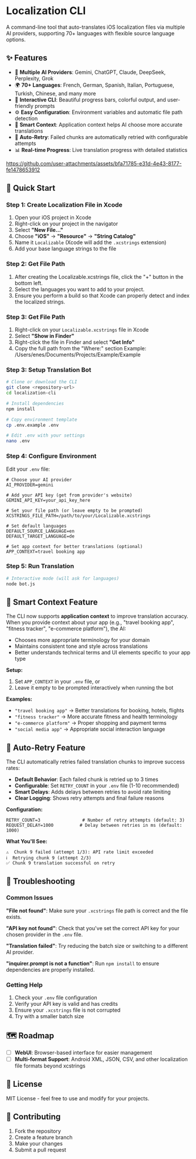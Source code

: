 # Localization CLI

A command-line tool that auto-translates iOS localization files via multiple AI providers, supporting 70+ languages with flexible source language options.

## ✨ Features

- 🤖 **Multiple AI Providers**: Gemini, ChatGPT, Claude, DeepSeek, Perplexity, Grok
- 🌍 **70+ Languages**: French, German, Spanish, Italian, Portuguese, Turkish, Chinese, and many more
- 🎯 **Interactive CLI**: Beautiful progress bars, colorful output, and user-friendly prompts
- ⚙️ **Easy Configuration**: Environment variables and automatic file path detection
- 🎯 **Smart Context**: Application context helps AI choose more accurate translations
- 🔄 **Auto-Retry**: Failed chunks are automatically retried with configurable attempts
- 📊 **Real-time Progress**: Live translation progress with detailed statistics

https://github.com/user-attachments/assets/bfa71785-e31d-4e43-8177-fe1478653912

## 🚀 Quick Start

### Step 1: Create Localization File in Xcode

1. Open your iOS project in Xcode
2. Right-click on your project in the navigator
3. Select **"New File..."**
4. Choose **"iOS"** → **"Resource"** → **"String Catalog"**
5. Name it `Localizable` (Xcode will add the `.xcstrings` extension)
6. Add your base language strings to the file

### Step 2: Get File Path

1. After creating the Localizable.xcstrings file, click the "+" button in the bottom left.
2. Select the languages you want to add to your project.
3. Ensure you perform a build so that Xcode can properly detect and index the localized strings.

### Step 3: Get File Path

1. Right-click on your `Localizable.xcstrings` file in Xcode
2. Select **"Show in Finder"**
3. Right-click the file in Finder and select **"Get Info"**
4. Copy the full path from the "Where:" section
Example: /Users/enes/Documents/Projects/Example/Example

### Step 3: Setup Translation Bot

```bash
# Clone or download the CLI
git clone <repository-url>
cd localization-cli

# Install dependencies
npm install

# Copy environment template
cp .env.example .env

# Edit .env with your settings
nano .env
```

### Step 4: Configure Environment

Edit your `.env` file:

```env
# Choose your AI provider
AI_PROVIDER=gemini

# Add your API key (get from provider's website)
GEMINI_API_KEY=your_api_key_here

# Set your file path (or leave empty to be prompted)
XCSTRINGS_FILE_PATH=/path/to/your/Localizable.xcstrings

# Set default languages
DEFAULT_SOURCE_LANGUAGE=en
DEFAULT_TARGET_LANGUAGE=de

# Set app context for better translations (optional)
APP_CONTEXT=travel booking app
```

### Step 5: Run Translation

```bash
# Interactive mode (will ask for languages)
node bot.js
```

## 🎯 Smart Context Feature

The CLI now supports **application context** to improve translation accuracy. When you provide context about your app (e.g., "travel booking app", "fitness tracker", "e-commerce platform"), the AI:

- Chooses more appropriate terminology for your domain
- Maintains consistent tone and style across translations
- Better understands technical terms and UI elements specific to your app type

**Setup:**
1. Set `APP_CONTEXT` in your `.env` file, or
2. Leave it empty to be prompted interactively when running the bot

**Examples:**
- `"travel booking app"` → Better translations for booking, hotels, flights
- `"fitness tracker"` → More accurate fitness and health terminology  
- `"e-commerce platform"` → Proper shopping and payment terms
- `"social media app"` → Appropriate social interaction language

## 🔄 Auto-Retry Feature

The CLI automatically retries failed translation chunks to improve success rates:

- **Default Behavior**: Each failed chunk is retried up to 3 times
- **Configurable**: Set `RETRY_COUNT` in your `.env` file (1-10 recommended)
- **Smart Delays**: Adds delays between retries to avoid rate limiting
- **Clear Logging**: Shows retry attempts and final failure reasons

**Configuration:**
```env
RETRY_COUNT=3                # Number of retry attempts (default: 3)
REQUEST_DELAY=1000          # Delay between retries in ms (default: 1000)
```

**What You'll See:**
```
⚠️  Chunk 9 failed (attempt 1/3): API rate limit exceeded
ℹ️  Retrying chunk 9 (attempt 2/3)
✅ Chunk 9 translation successful on retry
```

## 🔧 Troubleshooting

### Common Issues

**"File not found"**: Make sure your `.xcstrings` file path is correct and the file exists.

**"API key not found"**: Check that you've set the correct API key for your chosen provider in the `.env` file.

**"Translation failed"**: Try reducing the batch size or switching to a different AI provider.

**"inquirer.prompt is not a function"**: Run `npm install` to ensure dependencies are properly installed.

### Getting Help

1. Check your `.env` file configuration
2. Verify your API key is valid and has credits
3. Ensure your `.xcstrings` file is not corrupted
4. Try with a smaller batch size

## 🗺️ Roadmap

- [ ] **WebUI**: Browser-based interface for easier management
- [ ] **Multi-format Support**: Android XML, JSON, CSV, and other localization file formats beyond xcstrings

## 📝 License

MIT License - feel free to use and modify for your projects.

## 🤝 Contributing

1. Fork the repository
2. Create a feature branch
3. Make your changes
4. Submit a pull request
